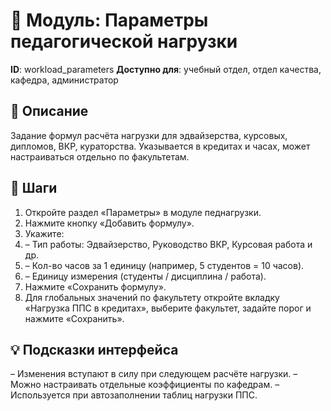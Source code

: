# 📘 Модуль: Параметры педагогической нагрузки
**ID**: workload_parameters
**Доступно для**: учебный отдел, отдел качества, кафедра, администратор

## 📝 Описание
Задание формул расчёта нагрузки для эдвайзерства, курсовых, дипломов, ВКР, кураторства. Указывается в кредитах и часах, может настраиваться отдельно по факультетам.

## 🩜 Шаги
1. Откройте раздел «Параметры» в модуле педнагрузки.
2. Нажмите кнопку «Добавить формулу».
3. Укажите:
4.   – Тип работы: Эдвайзерство, Руководство ВКР, Курсовая работа и др.
5.   – Кол-во часов за 1 единицу (например, 5 студентов = 10 часов).
6.   – Единицу измерения (студенты / дисциплина / работа).
7. Нажмите «Сохранить формулу».
8. Для глобальных значений по факультету откройте вкладку «Нагрузка ППС в кредитах», выберите факультет, задайте порог и нажмите «Сохранить».

## 💡 Подсказки интерфейса
– Изменения вступают в силу при следующем расчёте нагрузки.
– Можно настраивать отдельные коэффициенты по кафедрам.
– Используется при автозаполнении таблиц нагрузки ППС.
